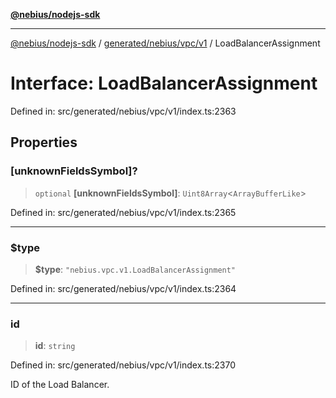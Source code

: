[**@nebius/nodejs-sdk**](../../../../../README.md)

---

[@nebius/nodejs-sdk](../../../../../README.md) / [generated/nebius/vpc/v1](../README.md) / LoadBalancerAssignment

# Interface: LoadBalancerAssignment

Defined in: src/generated/nebius/vpc/v1/index.ts:2363

## Properties

### \[unknownFieldsSymbol\]?

> `optional` **\[unknownFieldsSymbol\]**: `Uint8Array`\<`ArrayBufferLike`\>

Defined in: src/generated/nebius/vpc/v1/index.ts:2365

---

### $type

> **$type**: `"nebius.vpc.v1.LoadBalancerAssignment"`

Defined in: src/generated/nebius/vpc/v1/index.ts:2364

---

### id

> **id**: `string`

Defined in: src/generated/nebius/vpc/v1/index.ts:2370

ID of the Load Balancer.

